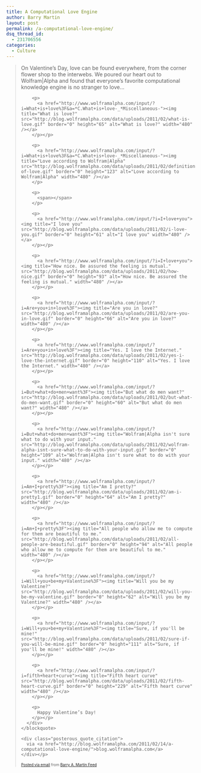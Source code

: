 ```yaml
---
title: A Computational Love Engine
author: Barry Martin
layout: post
permalink: /a-computational-love-engine/
dsq_thread_id:
  - 231706556
categories:
  - Culture
---
```

<div class='posterous_autopost'>
  <div class="posterous_bookmarklet_entry">
    <blockquote>
      <div>
        <p>
          On Valentine’s Day, love can be found everywhere, from the corner flower shop to the interwebs. We poured our heart out to Wolfram|Alpha and found that everyone’s favorite computational knowledge engine is no stranger to love…
        </p>
        
        <p>
          <a href="http://www.wolframalpha.com/input/?i=What+is+love%3F&a=*C.What+is+love-_*Miscellaneous-"><img title="What is love?" src="http://blog.wolframalpha.com/data/uploads/2011/02/what-is-love.gif" border="0" height="65" alt="What is love?" width="480" /></a>
        </p></p> 
        
        <p>
          <a href="http://www.wolframalpha.com/input/?i=What+is+love%3F&a=*C.What+is+love-_*Miscellaneous-"><img title="Love according to Wolfram|Alpha" src="http://blog.wolframalpha.com/data/uploads/2011/02/definition-of-love.gif" border="0" height="123" alt="Love according to Wolfram|Alpha" width="480" /></a>
        </p>
        
        <p>
          <span></span>
        </p>
        
        <p>
          <a href="http://www.wolframalpha.com/input/?i=I+love+you"><img title="I love you" src="http://blog.wolframalpha.com/data/uploads/2011/02/i-love-you.gif" border="0" height="61" alt="I love you" width="480" /></a>
        </p></p> 
        
        <p>
          <a href="http://www.wolframalpha.com/input/?i=I+love+you"><img title="How nice. Be assured the feeling is mutual." src="http://blog.wolframalpha.com/data/uploads/2011/02/how-nice.gif" border="0" height="93" alt="How nice. Be assured the feeling is mutual." width="480" /></a>
        </p></p> 
        
        <p>
          <a href="http://www.wolframalpha.com/input/?i=Are+you+in+love%3F"><img title="Are you in love?" src="http://blog.wolframalpha.com/data/uploads/2011/02/are-you-in-love.gif" border="0" height="66" alt="Are you in love?" width="480" /></a>
        </p></p> 
        
        <p>
          <a href="http://www.wolframalpha.com/input/?i=Are+you+in+love%3F"><img title="Yes. I love the Internet." src="http://blog.wolframalpha.com/data/uploads/2011/02/yes-i-love-the-internet.gif" border="0" height="110" alt="Yes. I love the Internet." width="480" /></a>
        </p></p> 
        
        <p>
          <a href="http://www.wolframalpha.com/input/?i=But+what+do+men+want%3F"><img title="But what do men want?" src="http://blog.wolframalpha.com/data/uploads/2011/02/but-what-do-men-want.gif" border="0" height="60" alt="But what do men want?" width="480" /></a>
        </p></p> 
        
        <p>
          <a href="http://www.wolframalpha.com/input/?i=But+what+do+men+want%3F"><img title="Wolfram|Alpha isn't sure what to do with your input." src="http://blog.wolframalpha.com/data/uploads/2011/02/wolfram-alpha-isnt-sure-what-to-do-with-your-input.gif" border="0" height="109" alt="Wolfram|Alpha isn't sure what to do with your input." width="480" /></a>
        </p></p> 
        
        <p>
          <a href="http://www.wolframalpha.com/input/?i=Am+I+pretty%3F"><img title="Am I pretty?" src="http://blog.wolframalpha.com/data/uploads/2011/02/am-i-pretty1.gif" border="0" height="64" alt="Am I pretty?" width="480" /></a>
        </p></p> 
        
        <p>
          <a href="http://www.wolframalpha.com/input/?i=Am+I+pretty%3F"><img title="All people who allow me to compute for them are beautiful to me." src="http://blog.wolframalpha.com/data/uploads/2011/02/all-people-are-beautiful.gif" border="0" height="94" alt="All people who allow me to compute for them are beautiful to me." width="480" /></a>
        </p></p> 
        
        <p>
          <a href="http://www.wolframalpha.com/input/?i=Will+you+be+my+Valentine%3F"><img title="Will you be my Valentine?" src="http://blog.wolframalpha.com/data/uploads/2011/02/will-you-be-my-valentine.gif" border="0" height="62" alt="Will you be my Valentine?" width="480" /></a>
        </p></p> 
        
        <p>
          <a href="http://www.wolframalpha.com/input/?i=Will+you+be+my+Valentine%3F"><img title="Sure, if you'll be mine!" src="http://blog.wolframalpha.com/data/uploads/2011/02/sure-if-you-will-be-mine.gif" border="0" height="111" alt="Sure, if you'll be mine!" width="480" /></a>
        </p></p> 
        
        <p>
          <a href="http://www.wolframalpha.com/input/?i=fifth+heart+curve"><img title="Fifth heart curve" src="http://blog.wolframalpha.com/data/uploads/2011/02/fifth-heart-curve.gif" border="0" height="229" alt="Fifth heart curve" width="480" /></a>
        </p></p> 
        
        <p>
          Happy Valentine’s Day!
        </p></p>
      </div>
    </blockquote>
    
    <div class="posterous_quote_citation">
      via <a href="http://blog.wolframalpha.com/2011/02/14/a-computational-love-engine/">blog.wolframalpha.com</a>
    </div></p>
  </div>
  
  <p style="font-size: 10px;">
    <a href="http://posterous.com">Posted via email</a> from <a href="http://hypenoticbam.posterous.com/a-computational-love-engine">Barry A. Martin Feed</a>
  </p></p>
</div>